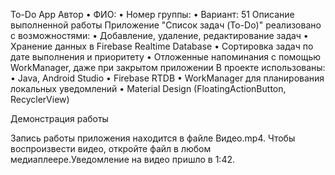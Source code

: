 To-Do App
Автор
•	ФИО: 
•	Номер группы: 
•	Вариант: 51
Описание выполненной работы
Приложение "Список задач (To-Do)" реализовано с возможностями:
•	Добавление, удаление, редактирование задач
•	Хранение данных в Firebase Realtime Database
•	Сортировка задач по дате выполнения и приоритету
•	Отложенные напоминания с помощью WorkManager, даже при закрытом приложении
В проекте использованы:
•	Java, Android Studio
•	Firebase RTDB
•	WorkManager для планирования локальных уведомлений
•	Material Design (FloatingActionButton, RecyclerView)


Демонстрация работы

Запись работы приложения находится в файле Видео.mp4. Чтобы воспроизвести видео, откройте файл в любом медиаплеере.Уведомление на видео пришло в 1:42.